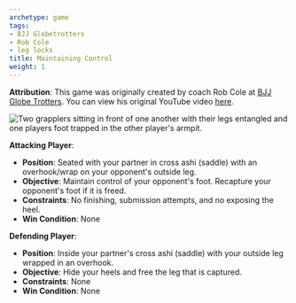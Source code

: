 ```yaml
---
archetype: game
tags:
- BJJ Globetrotters
- Rob Cole
- leg locks
title: Maintaining Control
weight: 1
---
```

**Attribution**: This game was originally created by coach Rob Cole at [BJJ Globe Trotters](https://www.bjjglobetrotters.com/). You can view his original YouTube video [here](https://youtu.be/23vPNbK3NH0?t=158).


![Two grapplers sitting in front of one another with their legs entangled and one players foot trapped in the other player's armpit.](/images/cross_ashi_overhook.png?lightbox=True)

**Attacking Player**:
  * **Position**: Seated with your partner in cross ashi (saddle) with an overhook/wrap on your opponent's outside leg.
  * **Objective**: Maintain control of your opponent's foot. Recapture your opponent's foot if it is freed.
  * **Constraints**: No finishing, submission attempts, and no exposing the heel.
  * **Win Condition**: None

**Defending Player**:
  * **Position**: Inside your partner's cross ashi (saddle) with your outside leg wrapped in an overhook.
  * **Objective**: Hide your heels and free the leg that is captured. 
  * **Constraints**: None
  * **Win Condition**: None
